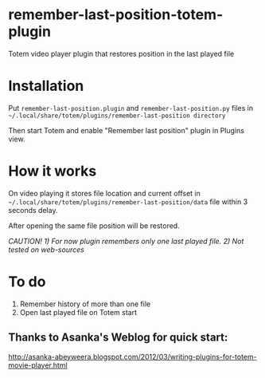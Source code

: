 # remember-last-position-totem-plugin
Totem video player plugin that restores position in the last played file

# Installation
Put `remember-last-position.plugin` and `remember-last-position.py` files in `~/.local/share/totem/plugins/remember-last-position directory`

Then start Totem and enable "Remember last position" plugin in Plugins view.

# How it works
On video playing it stores file location and current offset in `~/.local/share/totem/plugins/remember-last-position/data` file within 3 seconds delay.

After opening the same file position will be restored.

*_CAUTION!_ 1) For now plugin remembers only one last played file. 2) Not tested on web-sources*

# To do
1. Remember history of more than one file
2. Open last played file on Totem start

## Thanks to Asanka's Weblog for quick start:
http://asanka-abeyweera.blogspot.com/2012/03/writing-plugins-for-totem-movie-player.html
